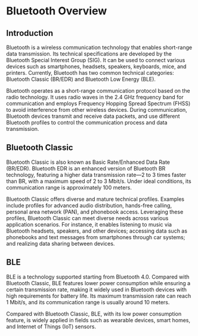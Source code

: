 # Bluetooth Overview

<!--Kit: Connectivity Kit-->
<!--Subsystem: Communication-->
<!--Owner: @enjoy_sunshine-->
<!--SE: @chengguohong; @tangjia15-->
<!--TSE: @wangfeng517-->

## Introduction
Bluetooth is a wireless communication technology that enables short-range data transmission. Its technical specifications are developed by the Bluetooth Special Interest Group (SIG). It can be used to connect various devices such as smartphones, headsets, speakers, keyboards, mice, and printers. Currently, Bluetooth has two common technical categories: Bluetooth Classic (BR/EDR) and Bluetooth Low Energy (BLE).

Bluetooth operates as a short-range communication protocol based on the radio technology. It uses radio waves in the 2.4 GHz frequency band for communication and employs Frequency Hopping Spread Spectrum (FHSS) to avoid interference from other wireless devices. During communication, Bluetooth devices transmit and receive data packets, and use different Bluetooth profiles to control the communication process and data transmission.

## Bluetooth Classic
Bluetooth Classic is also known as Basic Rate/Enhanced Data Rate (BR/EDR). Bluetooth EDR is an enhanced version of Bluetooth BR technology, featuring a higher data transmission rate—2 to 3 times faster than BR, with a maximum speed of 2 to 3 Mbit/s. Under ideal conditions, its communication range is approximately 100 meters.

Bluetooth Classic offers diverse and mature technical profiles. Examples include profiles for advanced audio distribution, hands-free calling, personal area network (PAN), and phonebook access. Leveraging these profiles, Bluetooth Classic can meet diverse needs across various application scenarios. For instance, it enables listening to music via Bluetooth headsets, speakers, and other devices; accessing data such as phonebooks and text messages from smartphones through car systems; and realizing data sharing between devices.

## BLE
BLE is a technology supported starting from Bluetooth 4.0. Compared with Bluetooth Classic, BLE features lower power consumption while ensuring a certain transmission rate, making it widely used in Bluetooth devices with high requirements for battery life. Its maximum transmission rate can reach 1 Mbit/s, and its communication range is usually around 10 meters.

Compared with Bluetooth Classic, BLE, with its low power consumption feature, is widely applied in fields such as wearable devices, smart homes, and Internet of Things (IoT) sensors.
